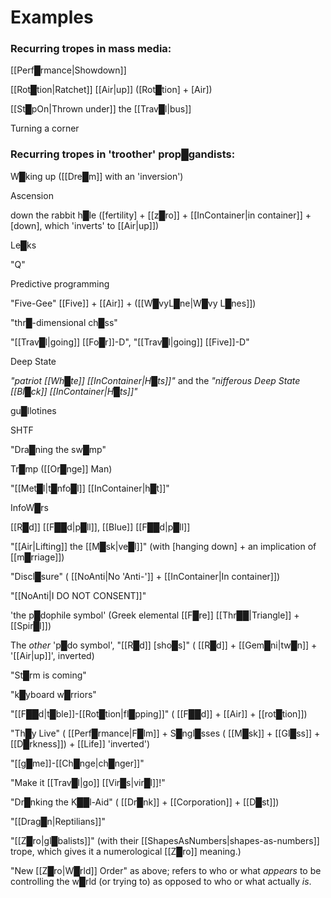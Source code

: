 # **Examples**

### Recurring tropes in mass media:

[[Perf█rmance|Showdown]] 

[[Rot█tion|Ratchet]] [[Air|up]] ([Rot█tion] + [Air])

[[St█pOn|Thrown under]] the [[Trav█l|bus]]

Turning a corner

### Recurring tropes in 'troother' prop█gandists:

W█king up ([[Dre█m]] with an 'inversion')

Ascension

down the rabbit h█le ([fertility] + [[z█ro]] + [[InContainer|in container]] + [down], which 'inverts' to [[Air|up]])

Le█ks

"Q"

Predictive programming

"Five-Gee" [[Five]] + [[Air]] + ([[W█vyL█ne|W█vy L█nes]])

"thr█-dimensional ch█ss"

"[[Trav█l|going]] [[Fo█r]]-D", "[[Trav█l|going]] [[Five]]-D"

Deep State

*"patriot [[Wh█te]] [[InContainer|H█ts]]"* and the *"nifferous Deep State [[Bl█ck]] [[InContainer|H█ts]]"*

gu█llotines

SHTF

"Dra█ning the sw█mp"

Tr█mp ([[Or█nge]] Man)

"[[Met█l|t█nfo█l]] [[InContainer|h█t]]"

InfoW█rs

[[R█d]] [[F██d|p█ll]], [[Blue]] [[F██d|p█ll]]

"[[Air|Lifting]] the [[M█sk|ve█l]]" (with [hanging down] + an implication of [[m█rriage]])

"Discl█sure" ( [[NoAnti|No 'Anti-']] + [[InContainer|In container]])

"[[NoAnti|I DO NOT CONSENT]]"

'the p█dophile symbol' (Greek elemental [[F█re]] [[Thr██|Triangle]] + [[Spir█l]])

The *other* 'p█do symbol', "[[R█d]] [sho█s]" ( [[R█d]] + [[Gem█ni|tw█n]] + '[[Air|up]]', inverted)

"St█rm is coming"

"k█yboard w█rriors"

"[[F██d|t█ble]]-[[Rot█tion|fl█pping]]" ( [[F██d]] + [[Air]] + [[rot█tion]])

"Th█y Live" ( [[Perf█rmance|F█lm]] + S█ngl█sses ( [[M█sk]] + [[Gl█ss]] + [[D█rkness]]) + [[Life]] 'inverted')

"[[g█me]]-[[Ch█nge|ch█nger]]"

"Make it [[Trav█l|go]] [[Vir█s|vir█l]]!"

"Dr█nking the K██l-Aid" ( [[Dr█nk]] + [[Corporation]] + [[D█st]])

"[[Drag█n|Reptilians]]"

"[[Z█ro|gl█balists]]" (with their [[ShapesAsNumbers|shapes-as-numbers]] trope, which gives it a numerological [[Z█ro]] meaning.)

"New [[Z█ro|W█rld]] Order" as above; refers to who or what *appears* to be controlling the w█rld (or trying to) as opposed to who or what actually *is*.

